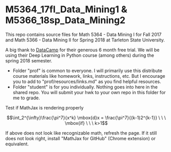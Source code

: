 # M5364_17fl_Data_Mining1 & M5366_18sp_Data_Mining2

This repo contains source files for Math 5364 - Data Mining I for Fall 2017 and Math 5366 - Data Mining II for Spring 2018 at Tarleton State University.

A big thank to [DataCamp](https://www.datacamp.com) for their generous 6 month free trial.  We will be using their Deep Learning in Python course (among others) during the spring 2018 semester.


- Folder "prof" is common to everyone.  I will primarily use this distribute course materials like homework, links, instructions, etc.  But I encourage you to add to "prof/resources/links.md" as you find helpful resources.
- Folder "student" is for you individually.  Nothing goes into here in the shared repo.  You will submit your hwk to your own repo in this folder for me to grade.

Test if MathJax is rendering properly

$$\int_2^{\infty}\frac{\pi^7}{x^k} \mbox{d}x = \frac{\pi^7}{(k-1)2^{k-1}} \ \ \ \mbox{if} \ \ \ k>1$$

If above does not look like recognizable math, refresh the page.  If it still does not look right, install "MathJax for GitHub" (Chrome extension) or equivalent.
